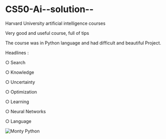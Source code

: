 # CS50-Ai--solution--

Harvard University artificial intelligence courses

Very good and useful course, full of tips

The course was in Python language and had difficult and beautiful Project.

Headlines :

○ Search

○ Knowledge

○ Uncertainty

○ Optimization

○ Learning

○ Neural Networks

○ Language

![Monty Python](https://pll.harvard.edu/sites/default/files/styles/16_9_medium/public/course/CS50AI_pll.png?itok=xPwrFW6A)
